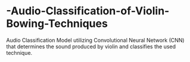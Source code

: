 # -Audio-Classification-of-Violin-Bowing-Techniques


Audio Classification Model utilizing Convolutional Neural Network (CNN) that determines the sound produced by violin and classifies the used technique.
